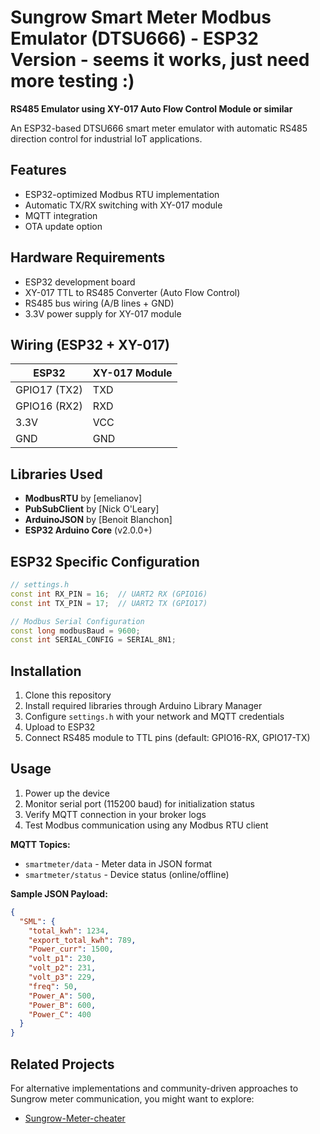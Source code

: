 # Sungrow Smart Meter Modbus Emulator (DTSU666) - ESP32 Version - seems it works, just need more testing :)

**RS485 Emulator using XY-017 Auto Flow Control Module or similar**

An ESP32-based DTSU666 smart meter emulator with automatic RS485 direction control for industrial IoT applications.

## Features
- ESP32-optimized Modbus RTU implementation
- Automatic TX/RX switching with XY-017 module
- MQTT integration
- OTA update option


## Hardware Requirements
- ESP32 development board
- XY-017 TTL to RS485 Converter (Auto Flow Control)
- RS485 bus wiring (A/B lines + GND)
- 3.3V power supply for XY-017 module

## Wiring (ESP32 + XY-017)
| ESP32         | XY-017 Module |
|---------------|---------------|
| GPIO17 (TX2)  | TXD            |
| GPIO16 (RX2)  | RXD            |
| 3.3V          | VCC           |
| GND           | GND           |


## Libraries Used
- **ModbusRTU** by [emelianov]
- **PubSubClient** by [Nick O'Leary]
- **ArduinoJSON** by [Benoit Blanchon]
- **ESP32 Arduino Core** (v2.0.0+)

## ESP32 Specific Configuration
```cpp
// settings.h
const int RX_PIN = 16;  // UART2 RX (GPIO16)
const int TX_PIN = 17;  // UART2 TX (GPIO17)

// Modbus Serial Configuration
const long modbusBaud = 9600;
const int SERIAL_CONFIG = SERIAL_8N1;
```
## Installation
1. Clone this repository
2. Install required libraries through Arduino Library Manager
3. Configure `settings.h` with your network and MQTT credentials
4. Upload to ESP32
5. Connect RS485 module to TTL pins (default: GPIO16-RX, GPIO17-TX)

## Usage
1. Power up the device
2. Monitor serial port (115200 baud) for initialization status
3. Verify MQTT connection in your broker logs
4. Test Modbus communication using any Modbus RTU client

**MQTT Topics:**
- `smartmeter/data` - Meter data in JSON format
- `smartmeter/status` - Device status (online/offline)

**Sample JSON Payload:**
```json
{
  "SML": {
    "total_kwh": 1234,
    "export_total_kwh": 789,
    "Power_curr": 1500,
    "volt_p1": 230,
    "volt_p2": 231,
    "volt_p3": 229,
    "freq": 50,
    "Power_A": 500,
    "Power_B": 600,
    "Power_C": 400
  }
}
```
## Related Projects

For alternative implementations and community-driven approaches to Sungrow meter communication, you might want to explore:

- [Sungrow-Meter-cheater](https://github.com/Linux-RISC/Sungrow-Meter-cheater)
